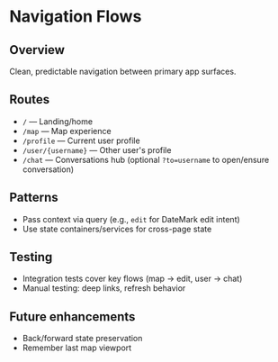 # Navigation Flows

## Overview
Clean, predictable navigation between primary app surfaces.

## Routes
- `/` — Landing/home
- `/map` — Map experience
- `/profile` — Current user profile
- `/user/{username}` — Other user's profile
- `/chat` — Conversations hub (optional `?to=username` to open/ensure conversation)

## Patterns
- Pass context via query (e.g., `edit` for DateMark edit intent)
- Use state containers/services for cross-page state

## Testing
- Integration tests cover key flows (map → edit, user → chat)
- Manual testing: deep links, refresh behavior

## Future enhancements
- Back/forward state preservation
- Remember last map viewport

